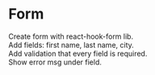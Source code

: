 Form
===
Create form with react-hook-form lib.  
Add fields: first name, last name, city.  
Add validation that every field is required.  
Show error msg under field.